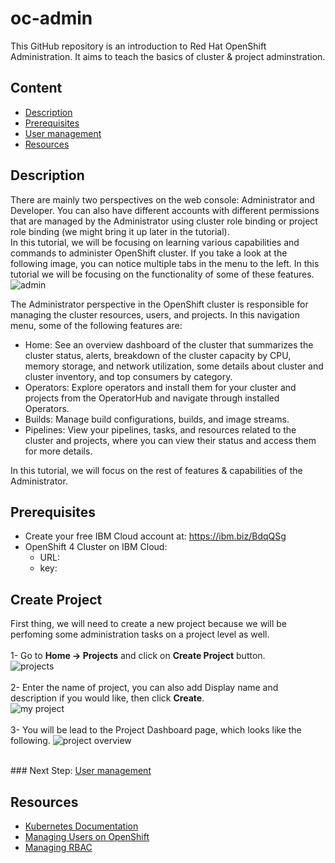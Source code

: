 # oc-admin
This GitHub repository is an introduction to Red Hat OpenShift Administration. It aims to teach the basics of cluster & project adminstration.
## Content
- [Description](##Description)
- [Prerequisites](##Prerequisites)
- [User management](https://github.com/nerdingitout/oc-admin/blob/master/user-manage.md)
- [Resources](##Resources)
## Description
There are mainly two perspectives on the web console: Administrator and Developer. You can also have different accounts with different permissions that are managed by the Administrator using cluster role binding or project role binding (we might bring it up later in the tutorial). <br>
In this tutorial, we will be focusing on learning various capabilities and commands to administer OpenShift cluster. If you take a look at the following image, you can notice multiple tabs in the menu to the left. In this tutorial we will be focusing on the functionality of some of these features.
![admin](https://user-images.githubusercontent.com/36239840/95733956-eb292480-0c93-11eb-85ef-0c1f1bbb83fa.JPG)

The Administrator perspective in the OpenShift cluster is responsible for managing the cluster resources, users, and projects. In this navigation menu, some of the following features are:

- Home: See an overview dashboard of the cluster that summarizes the cluster status, alerts, breakdown of the cluster capacity by CPU, memory storage, and network utilization, some details about cluster and cluster inventory, and top consumers by category.
- Operators: Explore operators and install them for your cluster and projects from the OperatorHub and navigate through installed Operators.
- Builds: Manage build configurations, builds, and image streams.
- Pipelines: View your pipelines, tasks, and resources related to the cluster and projects, where you can view their status and access them for more details.

In this tutorial, we will focus on the rest of features & capabilities of the Administrator.
## Prerequisites
- Create your free IBM Cloud account at: https://ibm.biz/BdqQSg 
- OpenShift 4 Cluster on IBM Cloud:
  - URL: <will be provided soon>
  - key: <will be provided soon>
## Create Project
First thing, we will need to create a new project because we will be perfoming some administration tasks on a project level as well.<br><br>
1- Go to <b>Home &#8594; Projects</b> and click on <b>Create Project</b> button.<br>
![projects](https://user-images.githubusercontent.com/36239840/96359099-bdbef980-111f-11eb-93bd-33323dbe8d8f.JPG)<br><br>
2- Enter the name of project, you can also add Display name and description if you would like, then click <b>Create</b>.<br>
![my project](https://user-images.githubusercontent.com/36239840/96359121-0bd3fd00-1120-11eb-80aa-cc72a3f48e8e.JPG)<br><br>
3- You will be lead to the Project Dashboard page, which looks like the following.
![project overview](https://user-images.githubusercontent.com/36239840/96359161-52c1f280-1120-11eb-9016-959df95b3c46.JPG)
  
<br>### Next Step: [User management](https://github.com/nerdingitout/oc-admin/blob/master/user-manage.md)


<!--- Workloads
Workloads, Networking, and Storage: View and manage resources like deployment, secrets, and the pods in your project.

## Networking
- Networking: View and manage the services and routes of your applications.

## Storage
- Storage: View and manage the persistent volumes in your project.

## Monitoring
- Monitoring: View alerts and perform ad hoc Prometheus queries.

## Compute
- Compute: View and manage compute resources like nodes, machines, and autoscalers.


## Administration
- Administration: View settings related to cluster administration, like details about the cluster, namespaces, cluster updates, quotas, and Custom Resource Definitions (CRDs).

--->

## Resources
- <a href="https://kubernetes.io/docs/reference/access-authn-authz/rbac/#:~:text=A%20role%20binding%20grants%20the,user%20or%20set%20of%20users.&text=A%20RoleBinding%20grants%20permissions%20within,Role%20in%20the%20same%20namespace.">Kubernetes Documentation</a>
- <a href="https://docs.openshift.com/container-platform/3.9/admin_guide/manage_users.html">Managing Users on OpenShift</a>
- <a href="https://docs.openshift.com/container-platform/3.9/admin_guide/manage_rbac.html">Managing RBAC</a>
